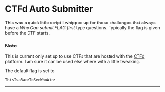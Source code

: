 # CTFd Auto Submitter

This was a quick little script I whipped up for those challenges that always have a _Who Can submit *FLAG* first_ type questions. Typically the flag is given before the CTF starts.


### Note
This is current only set up to use CTFs that are hosted with the [CTFd](https://github.com/CTFd) platform. I am sure it can be used else where with a little tweaking.

The default flag is set to 

```
ThisIsaRaceToSeeWhoWins
```



* * *
